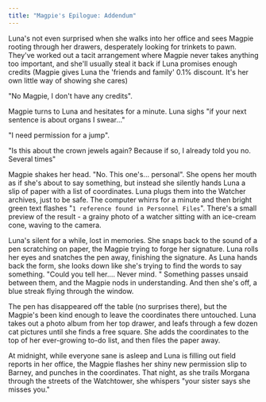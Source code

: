 ```yaml
---
title: "Magpie's Epilogue: Addendum"
---
```


Luna's not even surprised when she walks into her office and sees Magpie rooting through her drawers, desperately looking for trinkets to pawn. They've worked out a tacit arrangement where Magpie never takes anything too important, and she'll usually steal it back if Luna promises enough credits (Magpie gives Luna the 'friends and family' 0.1% discount. It's her own little way of showing she cares)

"No Magpie, I don't have any credits".

Magpie turns to Luna and hesitates for a minute. Luna sighs "if your next sentence is about organs I swear..."

"I need permission for a jump".

"Is this about the crown jewels again? Because if so, I already told you no. Several times"

Magpie shakes her head. "No. This one's... personal". She opens her mouth as if she's about to say something, but instead she silently hands Luna a slip of paper with a list of coordinates.
Luna plugs them into the Watcher archives, just to be safe. The computer whirrs for a minute and then bright green text flashes "`1 reference found in Personnel Files`". There's a small preview of the result - a grainy photo of a watcher sitting with an ice-cream cone, waving to the camera.

Luna's silent for a while, lost in memories. She snaps back to the sound of a pen scratching on paper, the Magpie trying to forge her signature. Luna rolls her eyes and snatches the pen away, finishing the signature.
As Luna hands back the form, she looks down like she's trying to find the words to say something. "Could you tell her.... Never mind. "
Something passes unsaid between them, and the Magpie nods in understanding. And then she's off, a blue streak flying through the window.

The pen has disappeared off the table (no surprises there), but the Magpie's been kind enough to leave the coordinates there untouched. Luna takes out a photo album from her top drawer, and leafs through a few dozen cat pictures until she finds a free square. She adds the coordinates to the top of her ever-growing to-do list, and then files the paper away.

At midnight, while everyone sane is asleep and Luna is filling out field reports in her office, the Magpie flashes her shiny new permission slip to Barney, and punches in the coordinates.
That night, as she trails Morgana through the streets of the Watchtower, she whispers "your sister says she misses you."


    
